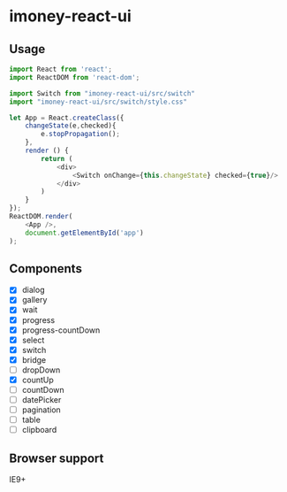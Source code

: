 # imoney-react-ui

## Usage

```js
import React from 'react';
import ReactDOM from 'react-dom';

import Switch from "imoney-react-ui/src/switch"
import "imoney-react-ui/src/switch/style.css"
```
```js
let App = React.createClass({
    changeState(e,checked){
        e.stopPropagation();
    },
    render () {
        return (
            <div>
                <Switch onChange={this.changeState} checked={true}/>
            </div>
        )
    }
});
ReactDOM.render(
    <App />,
    document.getElementById('app')
);
```

## Components

- [x] dialog
- [x] gallery
- [x] wait
- [x] progress
- [x] progress-countDown
- [x] select
- [x] switch
- [x] bridge
- [ ] dropDown
- [x] countUp
- [ ] countDown
- [ ] datePicker
- [ ] pagination
- [ ] table
- [ ] clipboard

## Browser support

IE9+
